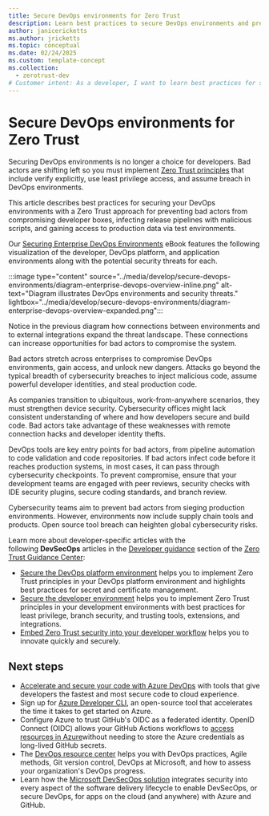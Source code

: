```yaml
---
title: Secure DevOps environments for Zero Trust
description: Learn best practices to secure DevOps environments and prevent compromise of developer boxes, release pipelines, and production data.
author: janicericketts
ms.author: jricketts
ms.topic: conceptual
ms.date: 02/24/2025
ms.custom: template-concept
ms.collection:
  - zerotrust-dev
# Customer intent: As a developer, I want to learn best practices for securing my DevOps environments so that I can prevent bad actors from compromising developer boxes, infecting release pipelines with malicious scripts, and gaining access to production data via test environments.
---
```

# Secure DevOps environments for Zero Trust

Securing DevOps environments is no longer a choice for developers. Bad actors are shifting left so you must implement [Zero Trust principles](../zero-trust-overview.md) that include verify explicitly, use least privilege access, and assume breach in DevOps environments.

This article describes best practices for securing your DevOps environments with a Zero Trust approach for preventing bad actors from compromising developer boxes, infecting release pipelines with malicious scripts, and gaining access to production data via test environments.

Our [Securing Enterprise DevOps Environments](https://aka.ms/SecureDevEnvironmentsEbook) eBook features the following visualization of the developer, DevOps platform, and application environments along with the potential security threats for each.

:::image type="content" source="../media/develop/secure-devops-environments/diagram-enterprise-devops-overview-inline.png" alt-text="Diagram illustrates DevOps environments and security threats." lightbox="../media/develop/secure-devops-environments/diagram-enterprise-devops-overview-expanded.png":::

Notice in the previous diagram how connections between environments and to external integrations expand the threat landscape. These connections can increase opportunities for bad actors to compromise the system.

Bad actors stretch across enterprises to compromise DevOps environments, gain access, and unlock new dangers. Attacks go beyond the typical breadth of cybersecurity breaches to inject malicious code, assume powerful developer identities, and steal production code.

As companies transition to ubiquitous, work-from-anywhere scenarios, they must strengthen device security. Cybersecurity offices might lack consistent understanding of where and how developers secure and build code. Bad actors take advantage of these weaknesses with remote connection hacks and developer identity thefts.

DevOps tools are key entry points for bad actors, from pipeline automation to code validation and code repositories. If bad actors infect code before it reaches production systems, in most cases, it can pass through cybersecurity checkpoints. To prevent compromise, ensure that your development teams are engaged with peer reviews, security checks with IDE security plugins, secure coding standards, and branch review.

Cybersecurity teams aim to prevent bad actors from sieging production environments. However, environments now include supply chain tools and products. Open source tool breach can heighten global cybersecurity risks.

Learn more about developer-specific articles with the following **DevSecOps** articles in the [Developer guidance](overview.md) section of the [Zero Trust Guidance Center](../index.yml):

- [Secure the DevOps platform environment](secure-devops-platform-environment-zero-trust.md) helps you to implement Zero Trust principles in your DevOps platform environment and highlights best practices for secret and certificate management.
- [Secure the developer environment](secure-dev-environment-zero-trust.md) helps you to implement Zero Trust principles in your development environments with best practices for least privilege, branch security, and trusting tools, extensions, and integrations.
- [Embed Zero Trust security into your developer workflow](embed-zero-trust-dev-workflow.md) helps you to innovate quickly and securely.

## Next steps

- [Accelerate and secure your code with Azure DevOps](/events/resources/build-2022/accelerate-secure-devops) with tools that give developers the fastest and most secure code to cloud experience.
- Sign up for [Azure Developer CLI](/azure/developer/azure-developer-cli/overview), an open-source tool that accelerates the time it takes to get started on Azure.
- Configure Azure to trust GitHub's OIDC as a federated identity. OpenID Connect (OIDC) allows your GitHub Actions workflows to [access resources in Azure](https://docs.github.com/actions/deployment/security-hardening-your-deployments/configuring-openid-connect-in-azure)without needing to store the Azure credentials as long-lived GitHub secrets.
- The [DevOps resource center](/devops/what-is-devops) helps you with DevOps practices, Agile methods, Git version control, DevOps at Microsoft, and how to assess your organization's DevOps progress.
- Learn how the [Microsoft DevSecOps solution](https://azure.microsoft.com/solutions/devsecops/#overview) integrates security into every aspect of the software delivery lifecycle to enable DevSecOps, or secure DevOps, for apps on the cloud (and anywhere) with Azure and GitHub.
